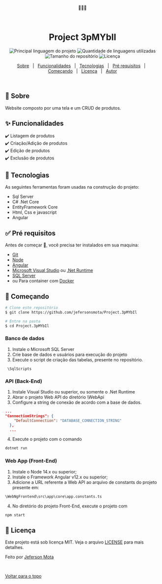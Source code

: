 <div align="center" id="top"> 
  🛒🛒🛒

  &#xa0;

  <!-- <a href="https://project3pmybil.netlify.com">Demo</a> -->
</div>

<h1 align="center">Project 3pMYbIl</h1>

<p align="center">
  <img alt="Principal linguagem do projeto" src="https://img.shields.io/github/languages/top/jefersonsmota/Project.3pMYbIl?color=56BEB8">

  <img alt="Quantidade de linguagens utilizadas" src="https://img.shields.io/github/languages/count/jefersonsmota/Project.3pMYbIl?color=56BEB8">

  <img alt="Tamanho do repositório" src="https://img.shields.io/github/repo-size/jefersonsmota/Project.3pMYbIl?color=56BEB8">

  <img alt="Licença" src="https://img.shields.io/github/license/jefersonsmota/Project.3pMYbIl?color=56BEB8">

  <!-- <img alt="Github issues" src="https://img.shields.io/github/issues/jefersonsmota/Project.3pMYbIl?color=56BEB8" /> -->

  <!-- <img alt="Github forks" src="https://img.shields.io/github/forks/jefersonsmota/Project.3pMYbIl?color=56BEB8" /> -->

  <!-- <img alt="Github stars" src="https://img.shields.io/github/stars/jefersonsmota/Project.3pMYbIl?color=56BEB8" /> -->
</p>

<!-- Status -->

<!-- <h4 align="center"> 
	🚧  Project 3pMYbIl 🚀 Em construção...  🚧
</h4> 

<hr> -->

<p align="center">
  <a href="#dart-sobre">Sobre</a> &#xa0; | &#xa0; 
  <a href="#sparkles-funcionalidades">Funcionalidades</a> &#xa0; | &#xa0;
  <a href="#rocket-tecnologias">Tecnologias</a> &#xa0; | &#xa0;
  <a href="#white_check_mark-pré-requesitos">Pré requisitos</a> &#xa0; | &#xa0;
  <a href="#checkered_flag-começando">Começando</a> &#xa0; | &#xa0;
  <a href="#memo-licença">Licença</a> &#xa0; | &#xa0;
  <a href="https://github.com/jefersonsmota" target="_blank">Autor</a>
</p>

<br>

## :dart: Sobre ##

Website composto por uma tela e um CRUD de produtos.

## :sparkles: Funcionalidades ##

:heavy_check_mark: Listagem de produtos \
:heavy_check_mark: Criação/Adição de produtos \
:heavy_check_mark: Edição de produtos \
:heavy_check_mark: Exclusão de produtos 

## :rocket: Tecnologias ##

As seguintes ferramentas foram usadas na construção do projeto:

 - Sql Server 
 - C# .Net Core
 - EntityFramework Core
 - Html, Css e javascript
 - Angular

## :white_check_mark: Pré requisitos ##

Antes de começar :checkered_flag:, você precisa ter instalados em sua maquina:
- [Git](https://git-scm.com)
- [Node](https://nodejs.org/en/) 
- [Angular](https://angular.io/)
- [Microsoft Visual Studio](https://visualstudio.microsoft.com/pt-br/) ou [.Net Runtime](https://dotnet.microsoft.com/pt-br/download/dotnet)
- [SQL Server](https://www.microsoft.com/pt-br/sql-server/sql-server-downloads)
- ou Para container com [Docker](https://hub.docker.com/r/microsoft/mssql-server-windows-express/)

## :checkered_flag: Começando ##

```bash
# Clone este repositório
$ git clone https://github.com/jefersonsmota/Project.3pMYbIl

# Entre na pasta
$ cd Project.3pMYbIl
```

### Banco de dados
1. Instale o Microsoft SQL Server
2. Crie base de dados e usuários para execução do projeto
3. Execute o script de criação das tabelas, presente no repositório.
```
 \SqlScripts
 ```



### API (Back-End)

1. Instale Visual Studio ou superior, ou somente o .Net Runtime
2. Abrar o projeto Web API do diretório \WebApi
3. Configure a string de conexão de acordo com a base de dados.
```json
...
"ConnectionStrings": {
    "DefaultConnection": "DATABASE_CONNECTION_STRING"
  },
  ...
```
4. Execute o projeto com o comando
```Powershell
dotnet run
```

### Web App (Front-End)
1. Instale o Node 14.x ou superior;
2. Instale o Framework Angular v12.x ou superior;
3. Adicione a URL referente a Web API ao arquivo de constants do projeto presente em:

```Bash
\WebNgFrontend\src\app\core\app.constants.ts
```

4. No diretório do projeto Front-End, execute o projeto com
```Bash
npm start
```

## :memo: Licença ##

Este projeto está sob licença MIT. Veja o arquivo [LICENSE](LICENSE.md) para mais detalhes.


Feito por <a href="https://github.com/jefersonsmota" target="_blank">Jeferson Mota</a>

&#xa0;

<a href="#top">Voltar para o topo</a>
